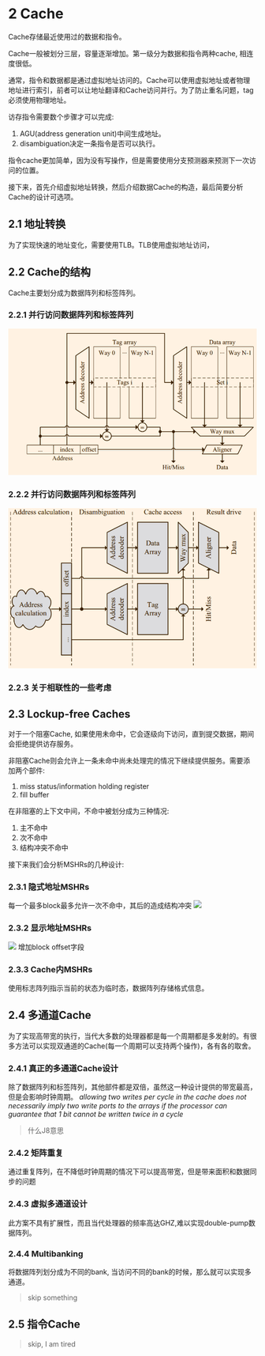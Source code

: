 # 2 Cache
Cache存储最近使用过的数据和指令。

Cache一般被划分三层，容量逐渐增加。第一级分为数据和指令两种cache, 相连度很低。

通常，指令和数据都是通过虚拟地址访问的。Cache可以使用虚拟地址或者物理地址进行索引，前者可以让地址翻译和Cache访问并行。为了防止重名问题，tag必须使用物理地址。

访存指令需要数个步骤才可以完成:
1. AGU(address generation unit)中间生成地址。
2. disambiguation决定一条指令是否可以执行。

指令cache更加简单，因为没有写操作，但是需要使用分支预测器来预测下一次访问的位置。

接下来，首先介绍虚拟地址转换，然后介绍数据Cache的构造，最后简要分析Cache的设计可选项。

## 2.1 地址转换
为了实现快速的地址变化，需要使用TLB。TLB使用虚拟地址访问，

## 2.2 Cache的结构
Cache主要划分成为数据阵列和标签阵列。

### 2.2.1 并行访问数据阵列和标签阵列
![](./img/2.1.png)

### 2.2.2 并行访问数据阵列和标签阵列
![](./img/2.2.png)

### 2.2.3 关于相联性的一些考虑

## 2.3 Lockup-free Caches
对于一个阻塞Cache, 如果使用未命中，它会逐级向下访问，直到提交数据，期间会拒绝提供访存服务。

非阻塞Cache则会允许上一条未命中尚未处理完的情况下继续提供服务。需要添加两个部件:
1. miss status/information holding register
2. fill buffer

在非阻塞的上下文中间，不命中被划分成为三种情况:
1. 主不命中
2. 次不命中
3. 结构冲突不命中

接下来我们会分析MSHRs的几种设计:
### 2.3.1 隐式地址MSHRs
每一个最多block最多允许一次不命中，其后的造成结构冲突
![](2.5.png)

### 2.3.2 显示地址MSHRs
![](2.6.png)
增加block offset字段

### 2.3.3 Cache内MSHRs
使用标志阵列指示当前的状态为临时态，数据阵列存储格式信息。

## 2.4 多通道Cache
为了实现高带宽的执行，当代大多数的处理器都是每一个周期都是多发射的。有很多方法可以实现双通道的Cache(每一个周期可以支持两个操作)，各有各的取舍。

### 2.4.1 真正的多通道Cache设计
除了数据阵列和标签阵列，其他部件都是双倍，虽然这一种设计提供的带宽最高，但是会影响时钟周期。
*allowing two writes per cycle in the cache does not necessarily imply two write ports to the arrays if the processor can guarantee that 1 bit cannot be written twice in a cycle*
> 什么J8意思

### 2.4.2 矩阵重复
通过重复阵列，在不降低时钟周期的情况下可以提高带宽，但是带来面积和数据同步的问题

### 2.4.3 虚拟多通道设计
此方案不具有扩展性，而且当代处理器的频率高达GHZ,难以实现double-pump数据阵列。

### 2.4.4 Multibanking
将数据阵列划分成为不同的bank, 当访问不同的bank的时候，那么就可以实现多通道。
> skip something

## 2.5 指令Cache
> skip, I am tired

